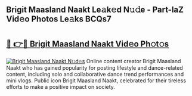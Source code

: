 ## Brigit Maasland Naakt Le𝚊k𝚎d N𝚞𝚍e - Part-laZ Vid𝚎o Photos Le𝚊ks BCQs7

# <h2><a href="http://fb96vk6.evod.top/?m=Brigit+Maasland+Naakt">🔗 👉🔴 Brigit Maasland Naakt Vid𝚎o Ph𝚘t𝚘s</a></h2>

[![Brigit Maasland Naakt N𝚞d𝚎s](https://i.imgur.com/8V9OHl7.gif)](http://fb96vk6.evod.top/?m=Brigit+Maasland+Naakt)
Online content creator Brigit Maasland Naakt who has gained popularity for posting lifestyle and dance-related content, including solo and collaborative dance trend performances and mini vlogs. Public icon Brigit Maasland Naakt, celebrated for their tireless efforts to make a positive impact on society. 
